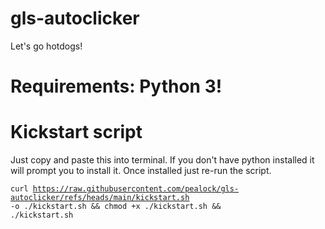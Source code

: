 # gls-autoclicker
Let's go hotdogs!

# Requirements: Python 3!

# Kickstart script
Just copy and paste this into terminal. If you don't have python installed it will prompt you to install it. Once installed just re-run the script.

<code>curl https://raw.githubusercontent.com/pealock/gls-autoclicker/refs/heads/main/kickstart.sh -o ./kickstart.sh && chmod +x ./kickstart.sh && ./kickstart.sh</code>
